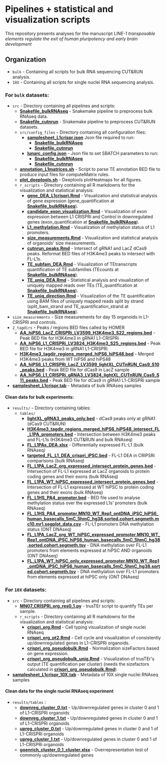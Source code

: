 # Pipelines + statistical and visualization scripts

This repository presents analyses for the manuscript
*LINE-1 transposable elements regulate the exit of human pluripotency and early brain 
development* 

## Organization
- `bulk` - Containing all scripts for bulk RNA sequencing CUT&RUN analysis.
- `10X` - Containing all scripts for single nuclei RNA sequencing analysis.

### For `bulk` datasets:
- `src` - Directory containing all pipelines and scripts:
	- [**Snakefile_bulkRNAseq**](./bulk/src/Snakefile_bulkRNAseq) - Snakemake pipeline to preprocess bulk RNAseq data.
	- [**Snakefile_cutnrun**](./bulk/src/Snakefile_cutnrun) - Snakemake pipeline to preprocess CUT&RUN datasets.
	- `src/config_files` - Directory containing all configuration files:
		* [**samplesheet_L1crispr.json**](./bulk/src/config_files/samplesheet_L1crispr.json) Json file required to run:
			+ [**Snakefile_bulkRNAseq**](./bulk/src/Snakefile_bulkRNAseq)
			+ [**Snakefile_cutnrun**](./bulk/src/Snakefile_cutnrun)
		* [**lunarc_config.json**](./bulk/src/config_files/lunarc_config.json) - Json file to set SBATCH parameters to run:
			+ [**Snakefile_bulkRNAseq**](./bulk/src/Snakefile_bulkRNAseq)
			+ [**Snakefile_cutnrun**](./bulk/src/Snakefile_cutnrun)
	- [**annotation_L1matrices.sh**](./bulk/src/annotation_L1matrices.sh) - Script to parse TE annotation BED file to produce input files for computeMatrix rules.
	- [**plot_deeptools.sh**](./bulk/src/plot_deeptools.sh) - Deeptools plotHeatmaps for all figures.
	- `r_scripts` - Directory containing all R markdowns for the visualization and statistical analysis:
		* [**gene_DEA_L1crispri.Rmd**](./bulk/src/r_scripts/gene_DEA_L1crispri.Rmd) - Visualization and statistical analysis of gene expression (gene_quantification at [**Snakefile_bulkRNAseq**](./bulk/src/Snakefile_bulkRNAseq)).
		* [**candidate_exon_visualization.Rmd**](./bulk/src/r_scripts/candidate_exon_visualization.Rmd) - Visualization of exon expression between L1 CRISPRi and Control in downregulated genes (exon_quantification at [**Snakefile_bulkRNAseq**](./bulk/src/Snakefile_bulkRNAseq)).
		* [**L1_methylation.Rmd**](./bulk/src/r_scripts/L1_methylation.Rmd) - Visualization of methylation status of L1 promoters.
		* [**size_measurements.Rmd**](./bulk/src/r_scripts/size_measurements.Rmd) - Visualization and statistical analysis of organoids' size measurements. 
		* [**cutnrun_peaks.Rmd**](./bulk/src/r_scripts/cutnrun_peaks.Rmd) - Intersect of gRNA1 and LacZ dCas9 peaks. Reformat BED files of H3K4me3 peaks to intersect with FL-L1s.
		* [**TE_subfam_DEA.Rmd**](./bulk/src/r_scripts/TE_subfam_DEA.Rmd) - Visualization of TEtranscripts quantification of TE subfamilies (TEcounts at [**Snakefile_bulkRNAseq**](./bulk/src/Snakefile_bulkRNAseq)).
		* [**TE_uniq_DEA.Rmd**](./bulk/src/r_scripts/TE_uniq_DEA.Rmd) - Statistical analysis and visualization of uniquely mapped reads over TEs (TE_quantification at [**Snakefile_bulkRNAseq**](./bulk/src/Snakefile_bulkRNAseq)).
		* [**TE_uniq_direction.Rmd**](./bulk/src/r_scripts/TE_uniq_direction.Rmd) - Visualization of the TE quantification using BAM files of uniquely mapped reads split by strand (split_bam_strand and TE_quantification_strand at [**Snakefile_bulkRNAseq**](./bulk/src/Snakefile_bulkRNAseq)). 
- `size_measurements` - Size measurements for day 15 organoids in L1-CRISPRi and controls.
- `2_tagdirs` - Peaks / regions BED files called by HOMER
	* [**AA_hiPS6_LacZ_CRISPRi_LV3599_H3K4me3_S22_regions.bed**](./bulk/2_tagdirs/AA_hiPS6_LacZ_CRISPRi_LV3599_H3K4me3_S22_regions.bed) - Peak BED file for H3K4me3 in gRNA1 L1-CRISPRi
	* [**AA_hiPS6_L1_CRISPRi_LV3824_H3K4me3_S25_regions.bed**](./bulk/2_tagdirs/AA_hiPS6_L1_CRISPRi_LV3824_H3K4me3_S25_regions.bed) - Peak BED file for H3K4me3 in gRNA1 L1-CRISPRi
	* [**H3K4me3_tagdir_regions_merged_hiPS6_hiPS48.bed**](./bulk/2_tagdirs/H3K4me3_tagdir_regions_merged_hiPS6_hiPS48.bed) - Merged H3K4me3 peaks from WT hiPS6 and hiPS48
	* [**AA_hiPS6_L1_CRISPRi_LacZ_LV3599_lightXL_CUTnRUN_Cas9_S10_peaks.bed**](./bulk/2_tagdirs/AA_hiPS6_L1_CRISPRi_LacZ_LV3599_lightXL_CUTnRUN_Cas9_S10_peaks.bed) - Peak BED file for dCas9 in LacZ sample
	* [**AA_hiPS6_L1_CRISPRi_gRNA3_LV3824_lightXL_CUTnRUN_Cas9_S11_peaks.bed**](./bulk/2_tagdirs/AA_hiPS6_L1_CRISPRi_gRNA3_LV3824_lightXL_CUTnRUN_Cas9_S11_peaks.bed) - Peak BED file for dCas9 in gRNA1 L1-CRISPRi sample
- [**samplesheet_L1crispr.tab**](./bulk/samplesheet_L1crispr.tab) - Metadata of bulk RNAseq samples 

#### Clean data for bulk experiments:
- `results/` - Directory containing tables:
	- `tables/`
		* [**lightXL_gRNA3_peaks_only.bed**](./results/tables/lightXL_gRNA3_peaks_only.bed) - dCas9 peaks only at gRNA1 (dCas9 CUT&RUN)
		* [**H3K4me3_tagdir_regions_merged_hiPS6_hiPS48_intersect_FL_L1PA_promoters.bed**](./results/tables/H3K4me3_tagdir_regions_merged_hiPS6_hiPS48_intersect_FL_L1PA_promoters.bed) - Intersection between H3K4me3 peaks and FL-L1s (H3K4me3 CUT&RUN and bulk RNAseq)
		* [**FL_L1PAs_DEA.xlsx**](./results/tables/FL_L1PAs_DEA.xlsx) - Differentially expressed FL-L1 (bulk RNAseq)
		* [**targeted_FL_L1_DEA_crispri_iPSC.bed**](./results/tables/targeted_FL_L1_DEA_crispri_iPSC.bed) - FL-L1 DEA in CRIPSRi comparisons (bulk RNAseq)
		* [**FL_L1PA_LacZ_org_expressed_intersect_protein_genes.bed**](./results/tables/FL_L1PA_LacZ_org_expressed_intersect_protein_genes.bed) - Intersection of FL-L1 expressed at LacZ organoids to protein coding genes and their exons (bulk RNAseq)
		* [**FL_L1PA_WT_hiPSC_expressed_intersect_protein_genes.bed**](./results/tables/FL_L1PA_WT_hiPSC_expressed_intersect_protein_genes.bed) - Intersection of FL-L1 expressed at WT hiPSC to protein coding genes and their exons (bulk RNAseq)
		* [**FL_L1HS_PA4_promoter.bed**](./results/tables/FL_L1HS_PA4_promoter.bed) - BED file used to analyse methylation status over the expressed L1s' promoters (bulk RNAseq)
		* [**FL_L1HS_PA4_promoter.MN10_WT_Rep1_ontDNA_iPSC_hiPS6_human_basecalls_5mC_5hmC_hg38.sorted.cohort.segmeth.mc10.mr1.segplot_data.csv**](./results/tables/FL_L1HS_PA4_promoter.MN10_WT_Rep1_ontDNA_iPSC_hiPS6_human_basecalls_5mC_5hmC_hg38.sorted.cohort.segmeth.mc10.mr1.segplot_data.csv) - FL-L1 promoters DNA methylation status (ONT DNAseq)
		* [**FL_L1PA_LacZ_org_WT_hiPSC_expressed_promoter.MN10_WT_Rep1_ontDNA_iPSC_hiPS6_human_basecalls_5mC_5hmC_hg38.sorted.cohort.segmeth.tsv**](./results/tables/FL_L1PA_LacZ_org_WT_hiPSC_expressed_promoter.MN10_WT_Rep1_ontDNA_iPSC_hiPS6_human_basecalls_5mC_5hmC_hg38.sorted.cohort.segmeth.tsv) - DNA methylation over FL-L1 promoters from elements expressed at hiPSC AND organoids (ONT DNAseq)
		* [**FL_L1PA_WT_hiPSC_only_expressed_promoter.MN10_WT_Rep1_ontDNA_iPSC_hiPS6_human_basecalls_5mC_5hmC_hg38.sorted.cohort.segmeth.tsv**](./results/tables/FL_L1PA_WT_hiPSC_only_expressed_promoter.MN10_WT_Rep1_ontDNA_iPSC_hiPS6_human_basecalls_5mC_5hmC_hg38.sorted.cohort.segmeth.tsv) - DNA methylation over FL-L1 promoters from elements expressed at hiPSC only (ONT DNAseq)


### For `10X` datasets:
- `src` - Directory containing all pipelines and scripts:
	- [**MN07_CRISPRi_org_res0_1.py**](./10X/src/MN07_CRISPRi_org_res0_1.py) - trusTEr script to quantify TEs per sample.
	- `r_scripts` - Directory containing all R markdowns for the visualization and statistical analysis:
		* [**crispri_org.Rmd**](./10X/src/r_scripts/crispri_org.Rmd) - Cell typing visualization of single nuclei RNAseq 
		* [**crispri_org_pt2.Rmd**](./10X/src/r_scripts/crispri_org_pt2.Rmd) - Cell cycle and visualization of consistently up/downregulated genes in L1-CRISPRi organoids.
		* [**crispri_org_pseudobulk.Rmd**](./10X/src/r_scripts/crispri_org_pseudobulk.Rmd) - Normalization sizeFactors based on gene expression.
		* [**crispri_org_pseudobulk_uniq.Rmd**](./10X/src/r_scripts/crispri_org_pseudobulk_uniq.Rmd) - Visualization of trusTEr's output (TE quantification per cluster) (needs the sizefactors calculated in [**crispri_org_pseudobulk.Rmd**](./10X/src/r_scripts/crispri_org_pseudobulk.Rmd))
- [**samplesheet_L1crispr_10X.tab**](./10X/samplesheet_L1crispr_10X.tab) - Metadata of 10X single nuclei RNAseq samples

#### Clean data for the single nuclei RNAseq experiment
- `results/tables` : 
	- [**downreg_cluster_0.txt**](./10X/results/tables/downreg_cluster_0.txt) - Up/downregulated genes in cluster 0 and 1 of L1-CRISPRi organoids
	- [**downreg_cluster_1.txt**](./10X/results/tables/downreg_cluster_1.txt) - Up/downregulated genes in cluster 0 and 1 of L1-CRISPRi organoids
	- [**upreg_cluster_0.txt**](./10X/results/tables/upreg_cluster_0.txt) - Up/downregulated genes in cluster 0 and 1 of L1-CRISPRi organoids
	- [**upreg_cluster_1.txt**](./10X/results/tables/upreg_cluster_1.txt) - Up/downregulated genes in cluster 0 and 1 of L1-CRISPRi organoids
	- [**goenrich_cluster_0_1_cluster.xlsx**](./10X/results/tables/goenrich_cluster_0_1_cluster.xlsx) - Overrepresentation test of commonly up/downregulated genes
